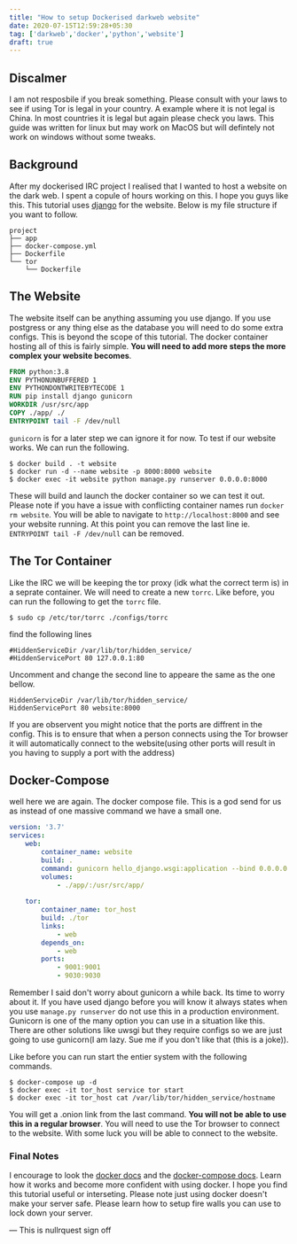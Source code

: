 ```yaml
---
title: "How to setup Dockerised darkweb website"
date: 2020-07-15T12:59:28+05:30
tag: ['darkweb','docker','python','website']
draft: true
---
```


## __Discalmer__
I am not resposbile if you break something. Please consult with your laws to see if using Tor is legal in your country. A example where it is not legal is China. In most countries it is legal but again please check you laws. This guide was written for linux but may work on MacOS but will defintely not work on windows without some tweaks.


## Background
After my dockerised IRC project I realised that I wanted to host a website on the dark web. I spent a copule of hours working on this. I hope you guys like this. This tutorial uses [django](https://www.djangoproject.com/) for the website. Below is my file structure if you want to follow.
```
project
├── app   
├── docker-compose.yml
├── Dockerfile
└── tor
    └── Dockerfile

```
## The Website
The website itself can be anything assuming you use django. If you use postgress or any thing else as the database you will need to do some extra configs. This is beyond the scope of this tutorial. The docker container hosting all of this is fairly simple. __You will need to add more steps the more complex your website becomes__.
```Dockerfile
FROM python:3.8
ENV PYTHONUNBUFFERED 1
ENV PYTHONDONTWRITEBYTECODE 1
RUN pip install django gunicorn
WORKDIR /usr/src/app
COPY ./app/ ./
ENTRYPOINT tail -F /dev/null
```
`gunicorn` is for a later step we can ignore it for now. To test if our website works. We can run the following.
```shell
$ docker build . -t website
$ docker run -d --name website -p 8000:8000 website
$ docker exec -it website python manage.py runserver 0.0.0.0:8000
```
These will build and launch the docker container so we can test it out. Please note if you have a issue with conflicting container names run `docker rm website`. You will be able to navigate to `http://localhost:8000` and see your website running. At this point you can remove the last line ie. `ENTRYPOINT tail -F /dev/null` can be removed.

## The Tor Container
Like the IRC we will be keeping the tor proxy (idk what the correct term is) in a seprate container. We will need to create a new `torrc`. Like before, you can run the following to get the `torrc` file.
```shell
$ sudo cp /etc/tor/torrc ./configs/torrc
```
find the following lines
```
#HiddenServiceDir /var/lib/tor/hidden_service/
#HiddenServicePort 80 127.0.0.1:80
```
Uncomment and change the second line to appeare the same as the one bellow.
```
HiddenServiceDir /var/lib/tor/hidden_service/
HiddenServicePort 80 website:8000
```
If you are observent you might notice that the ports are diffrent in the config. This is to ensure that when a person connects using the Tor browser it will automatically connect to the website(using other ports will result in you having to supply a port with the address)

## Docker-Compose
well here we are again. The docker compose file. This is a god send for us as instead of one massive command we have a small one.
```docker-compose.yml
version: '3.7'
services: 
    web:
        container_name: website
        build: .
        command: gunicorn hello_django.wsgi:application --bind 0.0.0.0:8000
        volumes: 
            - ./app/:/usr/src/app/
    
    tor:
        container_name: tor_host
        build: ./tor
        links: 
            - web
        depends_on: 
            - web
        ports: 
            - 9001:9001
            - 9030:9030
```

Remember I said don't worry about gunicorn a while back. Its time to worry about it. If you have used django before you will know it always states when you use `manage.py runserver` do not use this in a production environment. Gunicorn is one of the many option you can use in a situation like this. There are other solutions like uwsgi but they require configs so we are just going to use gunicorn(I am lazy. Sue me if you don't like that (this is a joke)). 

Like before you can run start the entier system with the following commands.
```shell
$ docker-compose up -d
$ docker exec -it tor_host service tor start
$ docker exec -it tor_host cat /var/lib/tor/hidden_service/hostname
```
You will get a .onion link from the last command. __You will not be able to use this in a regular browser__. You will need to use the Tor browser to connect to the website. With some luck you will be able to connect to the website. 

### Final Notes
I encourage to look the [docker docs](https://docs.docker.com/) and the [docker-compose docs](https://docs.docker.com/compose/). Learn how it works and become more confident with using docker. I hope you find this tutorial useful or interseting. Please note just using docker doesn't make your server safe. Please learn how to setup fire walls you can use to lock down your server. 

 — This is nullrquest sign off
